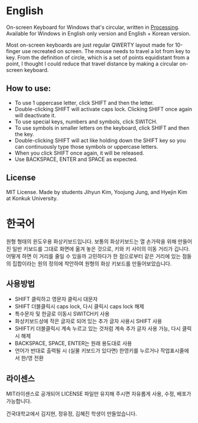 # English
On-screen Keyboard for Windows that's circular, written in [Processing](https://processing.org/). Available for Windows in English only version and English + Korean version.

Most on-screen keyboards are just regular QWERTY layout made for 10-finger use recreated on screen. The mouse needs to travel a lot from key to key. From the definition of circle, which is a set of points equidistant from a point, I thought I could reduce that travel distance by making a circular on-screen keyboard.

## How to use:

* To use 1 uppercase letter, click SHIFT and then the letter.
* Double-clicking SHIFT will activate caps lock. Clicking SHIFT once again will deactivate it.
* To use special keys, numbers and symbols, click SWITCH.
* To use symbols in smaller letters on the keyboard, click SHIFT and then the key.
* Double-clicking SHIFT will act like holding down the SHIFT key so you can continuously type those symbols or uppercase letters.
* When you click SHIFT once again, it will be released.
* Use BACKSPACE, ENTER and SPACE as expected.


## License
MIT License. Made by students Jihyun Kim, Yoojung Jung, and Hyejin Kim at Konkuk University.

# 한국어
원형 형태의 윈도우용 화상키보드입니다. 보통의 화상키보드는 열 손가락을 위해 만들어진 일반 키보드를 그대로 화면에 옮겨 놓은 것으로, 키와 키 사이의 이동 거리가 깁니다. 어떻게 하면 이 거리를 줄일 수 있을까 고민하다가 한 점으로부터 같은 거리에 있는 점들의 집합이라는 원의 정의에 착안하여 원형의 화상 키보드를 만들어보았습니다.

## 사용방법

* SHIFT 클릭하고 영문자 클릭시 대문자
* SHIFT 더블클릭시 caps lock, 다시 클릭시 caps lock 해제
* 특수문자 및 한글로 이동시 SWITCH키 사용
* 화상키보드상에 작은 글자로 되어 있는 추가 글자 사용시 SHIFT 사용
* SHIFT키 더블클릭시 계속 누르고 있는 것처럼 계속 추가 글자 사용 가능, 다시 클릭시 해제
* BACKSPACE, SPACE, ENTER는 원래 용도대로 사용
* 언어가 반대로 출력될 시 (실물 키보드가 있다면) 한영키를 누르거나 작업표시줄에서 한/영 전환

## 라이센스
MIT라이센스로 공개되어 LICENSE 파일만 유지해 주시면 자유롭게 사용, 수정, 배포가 가능합니다.

건국대학교에서 김지현, 정유정, 김혜진 학생이 만들었습니다.
